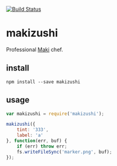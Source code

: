 [![Build Status](https://travis-ci.org/mapbox/makizushi.svg)](https://travis-ci.org/mapbox/makizushi)

# makizushi

Professional [Maki](https://www.mapbox.com/maki/) chef.

## install

    npm install --save makizushi

## usage

```js
var makizushi = require('makizushi');

makizushi({
    tint: '333',
    label: 'a'
}, function(err, buf) {
    if (err) throw err;
    fs.writeFileSync('marker.png', buf);
});
```
